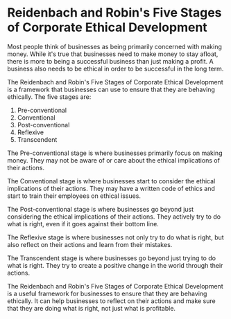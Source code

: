 # Reidenbach and Robin's Five Stages of Corporate Ethical Development

Most people think of businesses as being primarily concerned with making money. While it's true that businesses need to make money to stay afloat, there is more to being a successful business than just making a profit. A business also needs to be ethical in order to be successful in the long term.

The Reidenbach and Robin's Five Stages of Corporate Ethical Development is a framework that businesses can use to ensure that they are behaving ethically. The five stages are:

1. Pre-conventional
2. Conventional
3. Post-conventional
4. Reflexive
5. Transcendent

The Pre-conventional stage is where businesses primarily focus on making money. They may not be aware of or care about the ethical implications of their actions.

The Conventional stage is where businesses start to consider the ethical implications of their actions. They may have a written code of ethics and start to train their employees on ethical issues.

The Post-conventional stage is where businesses go beyond just considering the ethical implications of their actions. They actively try to do what is right, even if it goes against their bottom line.

The Reflexive stage is where businesses not only try to do what is right, but also reflect on their actions and learn from their mistakes.

The Transcendent stage is where businesses go beyond just trying to do what is right. They try to create a positive change in the world through their actions.

The Reidenbach and Robin's Five Stages of Corporate Ethical Development is a useful framework for businesses to ensure that they are behaving ethically. It can help businesses to reflect on their actions and make sure that they are doing what is right, not just what is profitable.
